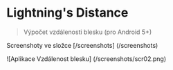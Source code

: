 # Lightning's Distance

> Výpočet vzdálenosti blesku (pro Android 5+)

Screenshoty ve složce [/screenshots] (/screenshots)

![Aplikace Vzdálenost blesku] (/screenshots/scr02.png)
